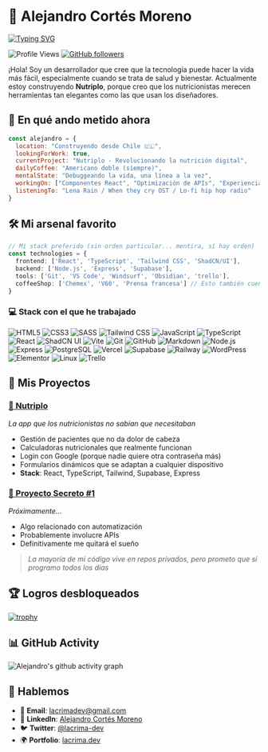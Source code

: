 # 🍃 Alejandro Cortés Moreno

[![Typing SVG](https://readme-typing-svg.herokuapp.com?font=Fira+Code&pause=1000&color=F7931E&width=435&lines=Desarrollador+Frontend;Amante+del+buen+café)](https://git.io/typing-svg)

![Profile Views](https://komarev.com/ghpvc/?username=acortesmoreno&color=blueviolet) [![GitHub followers](https://img.shields.io/github/followers/acortesmoreno?label=Follow&style=social)](https://github.com/acortesmoreno)

¡Hola! Soy un desarrollador que cree que la tecnología puede hacer la vida más fácil, especialmente cuando se trata de salud y bienestar. Actualmente estoy construyendo **Nutriplo**, porque creo que los nutricionistas merecen herramientas tan elegantes como las que usan los diseñadores.

## 🎯 En qué ando metido ahora

```javascript
const alejandro = {
  location: "Construyendo desde Chile 🇨🇱",
  lookingForWork: true,
  currentProject: "Nutriplo - Revolucionando la nutrición digital",
  dailyCoffee: "Americano doble (siempre)",
  mentalState: "Debuggeando la vida, una línea a la vez",
  workingOn: ["Componentes React", "Optimización de APIs", "Experiencia de usuario"],
  listeningTo: "Lena Rain / When they cry OST / Lo-fi hip hop radio"
}
```

## 🛠 Mi arsenal favorito

```typescript
// Mi stack preferido (sin orden particular... mentira, sí hay orden)
const technologies = {
  frontend: ['React', 'TypeScript', 'Tailwind CSS', 'ShadCN/UI'],
  backend: ['Node.js', 'Express', 'Supabase'],
  tools: ['Git', 'VS Code', 'Windsurf', 'Obsidian', 'trello'],
  coffeeShop: ['Chemex', 'V60', 'Prensa francesa'] // Esto también cuenta
}
```

### 💻 Stack con el que he trabajado

![HTML5](https://img.shields.io/badge/-HTML5-E34F26?style=flat-square&logo=html5&logoColor=white)
![CSS3](https://img.shields.io/badge/-CSS-653398?style=flat-square&logo=css&logoColor=white)
![SASS](https://img.shields.io/badge/-SASS-CC6699?style=flat-square&logo=sass&logoColor=white)
![Tailwind CSS](https://img.shields.io/badge/-Tailwind-38B2AC?style=flat-square&logo=tailwind-css&logoColor=white)
![JavaScript](https://img.shields.io/badge/-JavaScript-F7DF1E?style=flat-square&logo=javascript&logoColor=white)
![TypeScript](https://img.shields.io/badge/-TypeScript-3178C6?style=flat-square&logo=typescript&logoColor=white)
![React](https://img.shields.io/badge/-React-61DAFB?style=flat-square&logo=react&logoColor=black)
![ShadCN UI](https://img.shields.io/badge/-ShadCN_UI-7F56D9?style=flat-square)
![Vite](https://img.shields.io/badge/-Vite-6466F1?style=flat-square&logo=vite&logoColor=white)
![Git](https://img.shields.io/badge/-Git-F05032?style=flat-square&logo=git&logoColor=white)
![GitHub](https://img.shields.io/badge/-GitHub-000000?style=flat-square&logo=github&logoColor=white)
![Markdown](https://img.shields.io/badge/-Markdown-083FA1?style=flat-square&logo=markdown&logoColor=white)
![Node.js](https://img.shields.io/badge/-Node.js-339933?style=flat-square&logo=node.js&logoColor=white)
![Express](https://img.shields.io/badge/-Express-000000?style=flat-square&logo=express&logoColor=white)
![PostgreSQL](https://img.shields.io/badge/-PostgreSQL-336791?style=flat-square&logo=postgresql&logoColor=white)
![Vercel](https://img.shields.io/badge/-Vercel-000000?style=flat-square&logo=vercel&logoColor=white)
![Supabase](https://img.shields.io/badge/-Supabase-3ECF8E?style=flat-square&logo=supabase&logoColor=white)
![Railway](https://img.shields.io/badge/-Railway-000000?style=flat-square&logo=railway&logoColor=white)
![WordPress](https://img.shields.io/badge/-WordPress-21759B?style=flat-square&logo=wordpress&logoColor=white)
![Elementor](https://img.shields.io/badge/-Elementor-8132AF?style=flat-square&logo=elementor&logoColor=white)
![Linux](https://img.shields.io/badge/-Linux-000000?style=flat-square&logo=linux&logoColor=white)
![Trello](https://img.shields.io/badge/-Trello-0079BF?style=flat-square&logo=trello&logoColor=white)

## 🚀 Mis Proyectos

### [🥗 Nutriplo](https://nutriplo.com)
*La app que los nutricionistas no sabían que necesitaban*
- Gestión de pacientes que no da dolor de cabeza
- Calculadoras nutricionales que realmente funcionan  
- Login con Google (porque nadie quiere otra contraseña más)
- Formularios dinámicos que se adaptan a cualquier dispositivo
- **Stack**: React, TypeScript, Tailwind, Supabase, Express

### [🔧 Proyecto Secreto #1](https://github.com/acortesmoreno)
*Próximamente...*
- Algo relacionado con automatización
- Probablemente involucre APIs
- Definitivamente me quitará el sueño

> *La mayoría de mi código vive en repos privados, pero prometo que sí programo todos los días*

## 🏆 Logros desbloqueados

[![trophy](https://github-profile-trophy.vercel.app/?username=acortesmoreno&theme=onedark&no-frame=true&row=1&column=6)](https://github.com/ryo-ma/github-profile-trophy)

## 📊 GitHub Activity

![Alejandro's github activity graph](https://github-readme-activity-graph.vercel.app/graph?username=acortesmoreno&theme=tokyo-night&hide_border=true)

## 💬 Hablemos

- 📧 **Email**: [lacrimadev@gmail.com](mailto:lacrimadev@gmail.com)
- 💼 **LinkedIn**: [Alejandro Cortés Moreno](https://www.linkedin.com/in/alejandro-cort%C3%A9s-moreno-5b31662a7)
- 🐦 **Twitter**: [@lacrima-dev](https://twitter.com/lacrimadev)  
- 🌍 **Portfolio**: [lacrima.dev](https://lacrima.dev)
